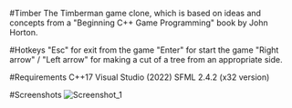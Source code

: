 #Timber
The Timberman game clone, which is based on ideas and concepts from a "Beginning C++ Game Programming" book by John Horton.

#Hotkeys
"Esc" for exit from the game
"Enter" for start the game
"Right arrow" / "Left arrow" for making a cut of a tree from an appropriate side.

#Requirements
C++17
Visual Studio (2022)
SFML 2.4.2 (x32 version)

#Screenshots
![Screenshot_1](https://user-images.githubusercontent.com/57986981/165494964-07917bc3-f4ea-424b-a0d9-25e89f9d09b1.png)
